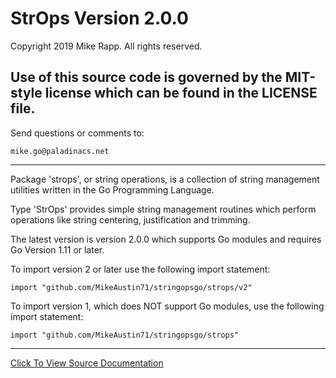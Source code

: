 # StrOps Version 2.0.0

Copyright 2019 Mike Rapp. All rights reserved.

Use of this source code is governed by the
MIT-style license which can be found in the
LICENSE file.
------------------------------------------------------------------------------------------

Send questions or comments to:

    mike.go@paladinacs.net

------------------------------------------------------------------------------------------


Package 'strops', or string operations, is a collection of string
management utilities written in the Go Programming Language. 

Type 'StrOps' provides simple string management routines which perform operations
like string centering, justification and trimming.

The latest version is version 2.0.0 which supports Go modules and requires 
Go Version 1.11 or later. 

To import version 2 or later use the following import statement:


    import "github.com/MikeAustin71/stringopsgo/strops/v2"  


To import version 1, which does NOT support Go modules, use the following
import statement:


    import "github.com/MikeAustin71/stringopsgo/strops"


------------------------------------------------------------------------------------------

    
[Click To View Source Documentation](http://godoc.org/github.com/MikeAustin71/stringopsgo/strops/v2)    

